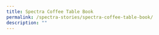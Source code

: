 ```yaml
---
title: Spectra Coffee Table Book
permalink: /spectra-stories/spectra-coffee-table-book/
description: ""
---
```

